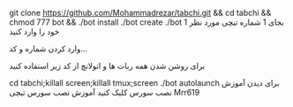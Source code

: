 git clone https://github.com/Mohammadrezar/tabchi.git && cd tabchi && chmod 777 bot && ./bot install
./bot create
./bot 1
بجای 1 شماره تبچی مورد نظر خود را وارد کنید

وارد کردن شماره و کد...

برای روشن شدن همه ربات ها و اتولانچ از کد زیر استفاده کنید

cd tabchi;killall screen;killall tmux;screen ./bot autolaunch
برای دیدن آموزش نصب سورس کلیک کنید
آموزش نصب سورس تبچی
Mrr619
